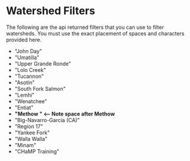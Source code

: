 # Watershed Filters

The following are the api returned filters that you can use to filter watersheds. You must use the exact placement of spaces and characters provided here.

* "John Day"
* "Umatilla"
* "Upper Grande Ronde"
* "Lolo Creek"
* "Tucannon"
* "Asotin"
* "South Fork Salmon"
* "Lemhi"
* "Wenatchee"
* "Entiat"
* **"Methow " <-- Note space after Methow**
* "Big-Navarro-Garcia (CA)"
* "Region 17"
* "Yankee Fork"
* "Walla Walla"
* "Minam"
* "CHaMP Training"
